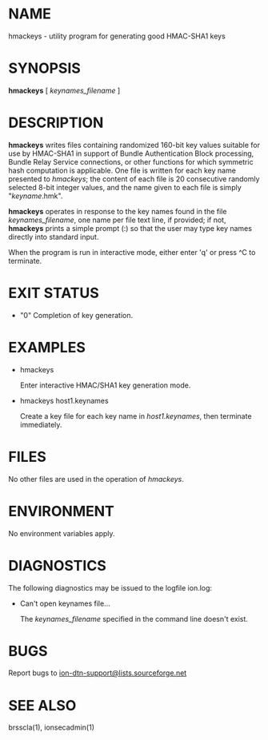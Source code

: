 # NAME

hmackeys - utility program for generating good HMAC-SHA1 keys

# SYNOPSIS

**hmackeys** \[ _keynames\_filename_ \]

# DESCRIPTION

**hmackeys** writes files containing randomized 160-bit key values suitable
for use by HMAC-SHA1 in support of Bundle Authentication Block processing,
Bundle Relay Service connections, or other functions for which symmetric
hash computation is applicable.  One file is written for each key name
presented to _hmackeys_; the content of each file is 20 consecutive randomly
selected 8-bit integer values, and the name given to each file is simply
"_keyname_.hmk".

**hmackeys** operates in response to the key names found in the file
_keynames\_filename_, one name per file text line, if provided; if not,
**hmackeys** prints a simple prompt (:) so that the user may type key names
directly into standard input.

When the program is run in interactive mode, either enter 'q' or press ^C to
terminate.

# EXIT STATUS

- "0"
Completion of key generation.

# EXAMPLES

- hmackeys

    Enter interactive HMAC/SHA1 key generation mode.

- hmackeys host1.keynames

    Create a key file for each key name in _host1.keynames_, then terminate
    immediately.

# FILES

No other files are used in the operation of _hmackeys_.

# ENVIRONMENT

No environment variables apply.

# DIAGNOSTICS

The following diagnostics may be issued to the logfile ion.log:

- Can't open keynames file...

    The _keynames\_filename_ specified in the command line doesn't exist.

# BUGS

Report bugs to <ion-dtn-support@lists.sourceforge.net>

# SEE ALSO

brsscla(1), ionsecadmin(1)
